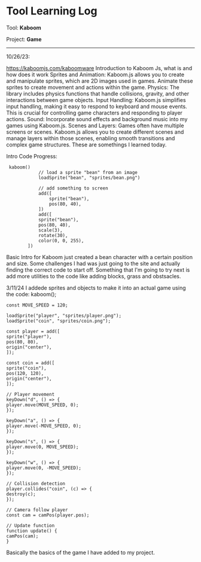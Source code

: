 # Tool Learning Log

Tool: **Kaboom**

Project: **Game**

---

10/26/23:

https://kaboomjs.com/kaboomware
Introduction to Kaboom Js, what is and how does it work
Sprites and Animation: Kaboom.js allows you to create and manipulate sprites, which are 2D images used in games. Animate these sprites to create movement and actions within the game.
Physics: The library includes physics functions that handle collisions, gravity, and other interactions between game objects.
Input Handling: Kaboom.js simplifies input handling, making it easy to respond to keyboard and mouse events. This is crucial for controlling game characters and responding to player actions.
Sound: Incorporate sound effects and background music into my games using Kaboom.js.
Scenes and Layers: Games often have multiple screens or scenes. Kaboom.js allows you to create different scenes and manage layers within those scenes, enabling smooth transitions and complex game structures.
These are somethings I learned today.


Intro Code
Progress:
```
 kaboom()
            // load a sprite "bean" from an image
            loadSprite("bean", "sprites/bean.png")

            // add something to screen
            add([
                sprite("bean"),
                pos(80, 40),
            ])
            add([
            sprite("bean"),
            pos(80, 40),
            scale(3),
            rotate(30),
            color(0, 0, 255),
        ])

```
Basic Intro for Kaboom just created a bean character with a certain position and size.
Some challenges I had was just going to the site and actually finding the correct code to start off.
Something that I'm going to try next is add more utilities to the code like adding blocks, grass and obstsacles.
<!--
* Links you used today (websites, videos, etc)
* Things you tried, progress you made, etc
* Challenges, a-ha moments, etc
* Questions you still have
* What you're going to try next
-->


3/11/24
I addede sprites and objects to make it into an actual game using the code:
kaboom();

    const MOVE_SPEED = 120;

    loadSprite("player", "sprites/player.png");
    loadSprite("coin", "sprites/coin.png");

    const player = add([
    sprite("player"),
    pos(80, 80),
    origin("center"),
    ]);

    const coin = add([
    sprite("coin"),
    pos(120, 120),
    origin("center"),
    ]);

    // Player movement
    keyDown("d", () => {
    player.move(MOVE_SPEED, 0);
    });

    keyDown("a", () => {
    player.move(-MOVE_SPEED, 0);
    });

    keyDown("s", () => {
    player.move(0, MOVE_SPEED);
    });

    keyDown("w", () => {
    player.move(0, -MOVE_SPEED);
    });

    // Collision detection
    player.collides("coin", (c) => {
    destroy(c);
    });

    // Camera follow player
    const cam = camPos(player.pos);

    // Update function
    function update() {
    camPos(cam);
    }
Basically the basics of the game I have added to my project.